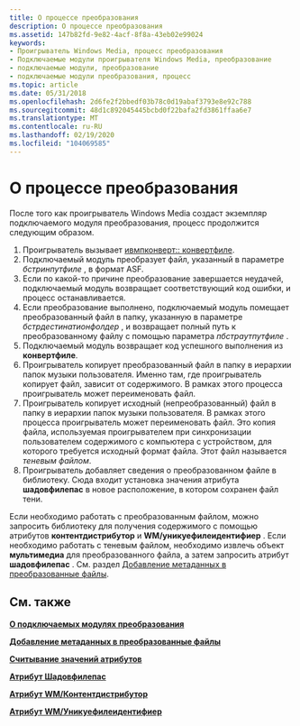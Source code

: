 ```yaml
---
title: О процессе преобразования
description: О процессе преобразования
ms.assetid: 147b82fd-9e82-4acf-8f8a-43eb02e99024
keywords:
- Проигрыватель Windows Media, процесс преобразования
- Подключаемые модули проигрывателя Windows Media, преобразование
- подключаемые модули, преобразование
- подключаемые модули преобразования, процесс
ms.topic: article
ms.date: 05/31/2018
ms.openlocfilehash: 2d6fe2f2bbedf03b78c0d19abaf3793e8e92c788
ms.sourcegitcommit: 48d1c892045445bcbd0f22bafa2fd3861ffaa6e7
ms.translationtype: MT
ms.contentlocale: ru-RU
ms.lasthandoff: 02/19/2020
ms.locfileid: "104069585"
---
```

# <a name="about-the-conversion-process"></a>О процессе преобразования

После того как проигрыватель Windows Media создаст экземпляр подключаемого модуля преобразования, процесс продолжится следующим образом.

1.  Проигрыватель вызывает [ивмпконверт:: конвертфиле](/previous-versions/windows/desktop/api/wmpservices/nf-wmpservices-iwmpconvert-convertfile).
2.  Подключаемый модуль преобразует файл, указанный в параметре *бстринпутфиле* , в формат ASF.
3.  Если по какой-то причине преобразование завершается неудачей, подключаемый модуль возвращает соответствующий код ошибки, и процесс останавливается.
4.  Если преобразование выполнено, подключаемый модуль помещает преобразованный файл в папку, указанную в параметре *бстрдестинатионфолдер* , и возвращает полный путь к преобразованному файлу с помощью параметра *пбстраутпутфиле* .
5.  Подключаемый модуль возвращает код успешного выполнения из **конвертфиле**.
6.  Проигрыватель копирует преобразованный файл в папку в иерархии папок музыки пользователя. Именно там, где проигрыватель копирует файл, зависит от содержимого. В рамках этого процесса проигрыватель может переименовать файл.
7.  Проигрыватель копирует исходный (непреобразованный) файл в папку в иерархии папок музыки пользователя. В рамках этого процесса проигрыватель может переименовать файл. Это копия файла, используемая проигрывателем при синхронизации пользователем содержимого с компьютера с устройством, для которого требуется исходный формат файла. Этот файл называется *теневым файлом*.
8.  Проигрыватель добавляет сведения о преобразованном файле в библиотеку. Сюда входит установка значения атрибута **шадовфилепас** в новое расположение, в котором сохранен файл тени.

Если необходимо работать с преобразованным файлом, можно запросить библиотеку для получения содержимого с помощью атрибутов **контентдистрибутор** и **WM/уникуефилеидентифиер** . Если необходимо работать с теневым файлом, необходимо извлечь объект **мультимедиа** для преобразованного файла, а затем запросить атрибут **шадовфилепас** . См. раздел [Добавление метаданных в преобразованные файлы](adding-metadata-to-converted-files.md).

## <a name="related-topics"></a>См. также

<dl> <dt>

[**О подключаемых модулях преобразования**](about-conversion-plug-ins.md)
</dt> <dt>

[**Добавление метаданных в преобразованные файлы**](adding-metadata-to-converted-files.md)
</dt> <dt>

[**Считывание значений атрибутов**](reading-attribute-values.md)
</dt> <dt>

[**Атрибут Шадовфилепас**](shadowfilepath-attribute.md)
</dt> <dt>

[**Атрибут WM/Контентдистрибутор**](wm-contentdistributor-attribute.md)
</dt> <dt>

[**Атрибут WM/Уникуефилеидентифиер**](wm-uniquefileidentifier-attribute.md)
</dt> </dl>

 

 




